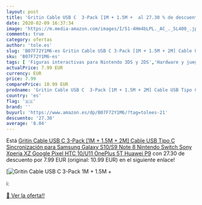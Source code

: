 ```yaml
---
layout: post
title: 'Gritin Cable USB C  3-Pack [1M + 1.5M +  al 27.30 % de descuento'
date: 2020-02-09 16:37:34
image: 'https://m.media-amazon.com/images/I/51-4Hm4bLPL._AC_._SL400_.jpg'
comments: true
category: ofertas
author: 'tole.es'
slug: 'B07F72Y1M6-es Gritin Cable USB C 3-Pack [1M + 1.5M + 2M] Cable USB Tipo...'
sku: 'B07F72Y1M6-es'
tags: [ 'Figuras interactivas para Nintendo 3DS y 2DS','Hardware y juegos para Nintendo 3DS y 2DS','Hardware y juegos para Nintendo Switch','Juegos para Nintendo Switch','Sistemas precursores y micro consolas','Videojuegos','nintendo', ]
actualPrice: 7.99 EUR
currency: EUR
price: 7.99
comparePrice: 10.99 EUR
prodname: 'Gritin Cable USB C  3-Pack [1M + 1.5M + 2M] Cable USB Tipo C Sincronización para Samsung Galaxy S10/S9  Note 8  Nintendo Switch  Sony Xperia XZ  Google Pixel  HTC 10/U11  OnePlus 5T  Huawei P9'
country: 'es'
flag: '🇪🇸'
brand: ''
buyurl: 'https://www.amazon.es/dp/B07F72Y1M6/?tag=tolees-21'
descuento: '27.30'
average: '8.04'
---
```


Está [Gritin Cable USB C  3-Pack [1M + 1.5M + 2M] Cable USB Tipo C Sincronización para Samsung Galaxy S10/S9  Note 8  Nintendo Switch  Sony Xperia XZ  Google Pixel  HTC 10/U11  OnePlus 5T  Huawei P9](https://www.amazon.es/dp/B07F72Y1M6/?tag=tolees-21) con 27.30 de descuento por 7.99 EUR (original: 10.99 EUR) en el siguiente enlace!

[![Gritin Cable USB C  3-Pack [1M + 1.5M + ](https://m.media-amazon.com/images/I/51-4Hm4bLPL._AC_._SL400_.jpg)](https://www.amazon.es/dp/B07F72Y1M6/?tag=tolees-21)

ℹ️:


[🛒 Ver la oferta!!](https://www.amazon.es/dp/B07F72Y1M6/?tag=tolees-21)
